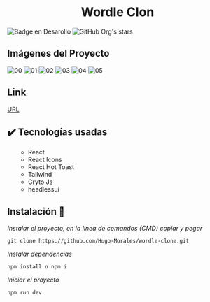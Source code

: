 <h1 align="center"> Wordle Clon </h1>

![Badge en Desarollo](https://img.shields.io/badge/STATUS-TERMINADO-red)
![GitHub Org's stars](https://img.shields.io/github/stars/camilafernanda?style=social)

## Imágenes del Proyecto
![00](https://user-images.githubusercontent.com/58606889/231864516-ed6ea07b-233e-41aa-8cab-4abf47047095.png)
![01](https://user-images.githubusercontent.com/58606889/231864537-66964433-ceff-4109-bdfe-b3131d73e963.png)
![02](https://user-images.githubusercontent.com/58606889/231864547-166c47dd-ba6b-473c-a8e1-a2ab4104b6e4.png)
![03](https://user-images.githubusercontent.com/58606889/231864560-ef824f37-70d1-4514-a779-0953572e0b34.png)
![04](https://user-images.githubusercontent.com/58606889/231867185-06823aaa-0a42-4d7f-9cd9-22cd67ae4f46.png)
![05](https://user-images.githubusercontent.com/58606889/231867199-fda6d379-9d04-403d-9c67-89234467ba94.png)

## Link
[URL](https://wordle-clone-six-theta.vercel.app/)

## :heavy_check_mark: Tecnologías usadas

<ul>
    <ul>
        <li> React</li>
        <li> React Icons</li>
        <li> React Hot Toast</li>
        <li> Tailwind</li>
        <li> Cryto Js</li>
        <li> headlessui</li>
    </ul>
</ul>

## Instalación 🔧
_Instalar el proyecto, en la linea de comandos (CMD) copiar y pegar_

```
git clone https://github.com/Hugo-Morales/wordle-clone.git
```

_Instalar dependencias_

```
npm install o npm i
```

_Iniciar el proyecto_

```
npm run dev
```

